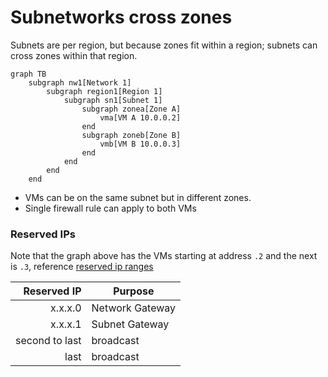 # Subnetworks cross zones

Subnets are per region, but because zones fit within a region; subnets can cross zones within that region.

```mermaid
graph TB
    subgraph nw1[Network 1]
        subgraph region1[Region 1]
            subgraph sn1[Subnet 1]
                subgraph zonea[Zone A]
                    vma[VM A 10.0.0.2]
                end
                subgraph zoneb[Zone B]
                    vmb[VM B 10.0.0.3]
                end
            end
        end
    end
```

* VMs can be on the same subnet but in different zones.
* Single firewall rule can apply to both VMs

### Reserved IPs

Note that the graph above has the VMs starting at address `.2` and the next is `.3`, reference [reserved ip ranges](https://cloud.google.com/vpc/docs/vpc#reserved_ip_addresses_in_every_subnet)

|    Reserved IP | Purpose         |
| -------------: | --------------- |
|        x.x.x.0 | Network Gateway |
|        x.x.x.1 | Subnet Gateway  |
| second to last | broadcast       |
|           last | broadcast       |